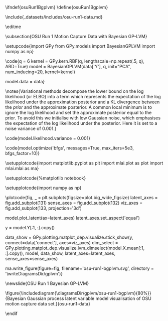 \ifndef{osuRun1Bgplvm}
\define{osuRun1Bgplvm}

\include{_datasets/includes/osu-run1-data.md}

\editme

\subsection{OSU Run 1 Motion Capture Data with Bayesian GP-LVM}

\setupcode{import GPy
from GPy.models import BayesianGPLVM
import numpy as np}


\code{q = 6
kernel = GPy.kern.RBF(q, lengthscale=np.repeat(.5, q), ARD=True)
model = BayesianGPLVM(data['Y'], q,
                      init="PCA",
                      num_inducing=20, kernel=kernel)

model.data = data}

\notes{Variational methods decompose the lower bound on the log likelihood (or ELBO) into a term which represents the expectation of the log likelihood under the approximation posterior and a KL divergence between the *prior* and the approximate posterior. A common local minimum is to ignore the log likelihood and set the approximate posterior equal to the prior. To avoid this we initialise with low Gaussian noise, which emphasises the expectation of the log likelihood under the posterior. Here it is set to a noise variance of 0.001.}

\code{model.likelihood.variance = 0.001}

\code{model.optimize('bfgs', messages=True, max_iters=5e3, bfgs_factor=10)}

\setupplotcode{import matplotlib.pyplot as plt
import mlai.plot as plot
import mlai.mlai as ma}

\setupplotcode{%matplotlib notebook}

\setupplotcode{import numpy as np}

\plotcode{fig, _ = plt.subplots(figsize=plot.big_wide_figsize)
latent_axes = fig.add_subplot(131)
sense_axes = fig.add_subplot(132)
viz_axes = fig.add_subplot(133, projection='3d')

model.plot_latent(ax=latent_axes)
latent_axes.set_aspect('equal')

y = model.Y[:1, :].copy()

data_show = GPy.plotting.matplot_dep.visualize.stick_show(y, connect=data['connect'], axes=viz_axes)
dim_select = GPy.plotting.matplot_dep.visualize.lvm_dimselect(model.X.mean[:1, :].copy(), 
                                                              model, 
							      data_show, 
							      latent_axes=latent_axes, 
							      sense_axes=sense_axes)

ma.write_figure(figure=fig,
                filename='osu-run1-bgplvm.svg', 
				  directory = '\writeDiagramsDir/gplvm')}


\newslide{OSU Run 1 Bayesian GP-LVM}

\figure{\includediagram{\diagramsDir/gplvm/osu-run1-bgplvm}{80%}}{Bayesian Gaussian process latent variable model visualisation of OSU motion capture data set.}{osu-run1-data}


\endif
